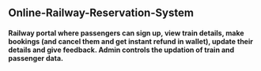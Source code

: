 ## Online-Railway-Reservation-System
#### Railway portal where passengers can sign up, view train details, make bookings (and cancel them and get instant refund in wallet), update their details and give feedback. Admin controls the updation of train and passenger data.
